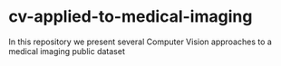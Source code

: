 # cv-applied-to-medical-imaging
In this repository we present several Computer Vision approaches to a medical imaging public dataset
